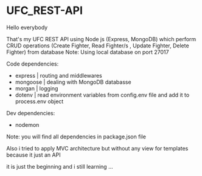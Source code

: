 # UFC_REST-API
Hello everybody

That's my UFC REST API using Node js (Express, MongoDB) which perform CRUD operations (Create Fighter, Read Fighter/s , Update Fighter, Delete Fighter) from database
Note: Using local database on port 27017

Code dependencies: 
- express | routing and middlewares
- mongoose | dealing with MongoDB databasse
- morgan | logging 
- dotenv | read environment variables from config.env file and add it to process.env object

Dev dependencies: 
- nodemon 

Note: you will find all dependencies in package.json file

Also i tried to apply MVC architecture but without any view for templates because it just an API

it is just the beginning and i still learning ...
